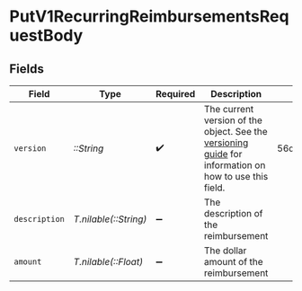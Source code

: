 # PutV1RecurringReimbursementsRequestBody


## Fields

| Field                                                                                                                                                             | Type                                                                                                                                                              | Required                                                                                                                                                          | Description                                                                                                                                                       | Example                                                                                                                                                           |
| ----------------------------------------------------------------------------------------------------------------------------------------------------------------- | ----------------------------------------------------------------------------------------------------------------------------------------------------------------- | ----------------------------------------------------------------------------------------------------------------------------------------------------------------- | ----------------------------------------------------------------------------------------------------------------------------------------------------------------- | ----------------------------------------------------------------------------------------------------------------------------------------------------------------- |
| `version`                                                                                                                                                         | *::String*                                                                                                                                                        | :heavy_check_mark:                                                                                                                                                | The current version of the object. See the [versioning guide](https://docs.gusto.com/embedded-payroll/docs/idempotency) for information on how to use this field. | 56d00c178bc7393b2a206ed6a86afcb4                                                                                                                                  |
| `description`                                                                                                                                                     | *T.nilable(::String)*                                                                                                                                             | :heavy_minus_sign:                                                                                                                                                | The description of the reimbursement                                                                                                                              |                                                                                                                                                                   |
| `amount`                                                                                                                                                          | *T.nilable(::Float)*                                                                                                                                              | :heavy_minus_sign:                                                                                                                                                | The dollar amount of the reimbursement                                                                                                                            |                                                                                                                                                                   |